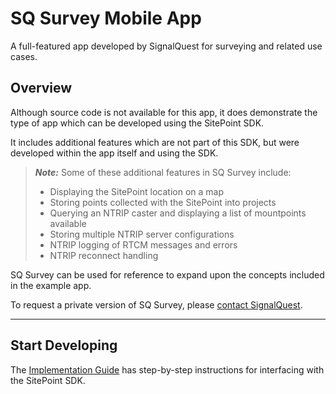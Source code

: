 # SQ Survey Mobile App

A full-featured app developed by SignalQuest for surveying and related use cases.

## Overview

Although source code is not available for this app, it does demonstrate the type of app which can be developed using the SitePoint SDK.

It includes additional features which are not part of this SDK, but were developed within the app itself and using the SDK.

> **_Note:_** Some of these additional features in SQ Survey include:
> - Displaying the SitePoint location on a map
> - Storing points collected with the SitePoint into projects
> - Querying an NTRIP caster and displaying a list of mountpoints available
> - Storing multiple NTRIP server configurations
> - NTRIP logging of RTCM messages and errors
> - NTRIP reconnect handling

SQ Survey can be used for reference to expand upon the concepts included in the example app.

To request a private version of SQ Survey, please [contact SignalQuest](https://signalquest.com/contact/corporate-information/).

<hr>

## Start Developing

The [Implementation Guide](../Implementation_Guide/B1_Implementation_Guide.md) has step-by-step instructions for interfacing with the SitePoint SDK.
